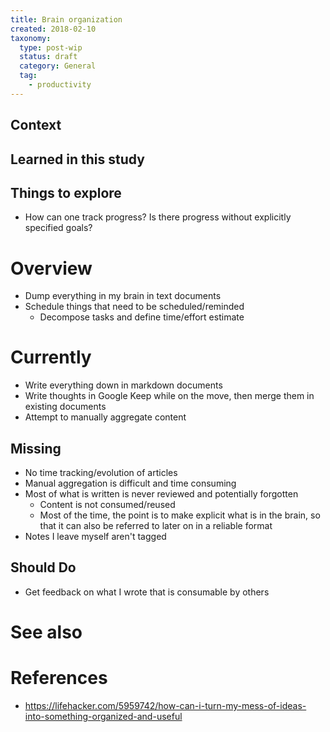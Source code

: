 ```yaml
---
title: Brain organization
created: 2018-02-10
taxonomy:
  type: post-wip
  status: draft
  category: General
  tag:
    - productivity
---
```


## Context

## Learned in this study

## Things to explore
* How can one track progress? Is there progress without explicitly specified goals?

# Overview
* Dump everything in my brain in text documents
* Schedule things that need to be scheduled/reminded
	* Decompose tasks and define time/effort estimate

# Currently
* Write everything down in markdown documents
* Write thoughts in Google Keep while on the move, then merge them in existing documents
* Attempt to manually aggregate content

## Missing
* No time tracking/evolution of articles
* Manual aggregation is difficult and time consuming
* Most of what is written is never reviewed and potentially forgotten
	* Content is not consumed/reused
	* Most of the time, the point is to make explicit what is in the brain, so that it can also be referred to later on in a reliable format
* Notes I leave myself aren't tagged

## Should Do
* Get feedback on what I wrote that is consumable by others

# See also

# References
* https://lifehacker.com/5959742/how-can-i-turn-my-mess-of-ideas-into-something-organized-and-useful
